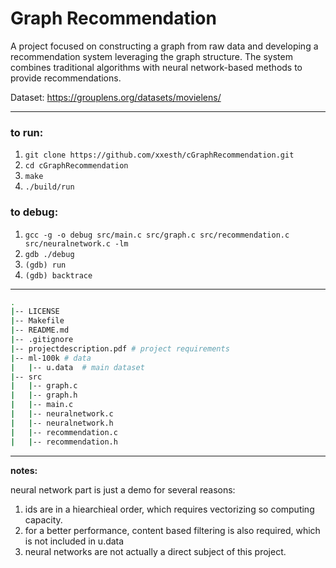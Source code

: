 
# Graph Recommendation
A project focused on constructing a graph from raw data and developing a recommendation system leveraging the graph structure. The system combines traditional algorithms with neural network-based methods to provide recommendations.

Dataset: https://grouplens.org/datasets/movielens/

---
  
### to run:  
1. ```git clone https://github.com/xxesth/cGraphRecommendation.git```
2. ```cd cGraphRecommendation```
3. ```make```
4. ```./build/run```
  
### to debug:  
1. ``gcc -g -o debug src/main.c src/graph.c src/recommendation.c src/neuralnetwork.c -lm``
2. ``gdb ./debug``
3. ``(gdb) run``
4. ``(gdb) backtrace``

---
```bash
.
|-- LICENSE
|-- Makefile 
|-- README.md  
|-- .gitignore
|-- projectdescription.pdf # project requirements 
|-- ml-100k # data
|   |-- u.data  # main dataset
|-- src  
|   |-- graph.c  
|   |-- graph.h  
|   |-- main.c  
|   |-- neuralnetwork.c  
|   |-- neuralnetwork.h  
|   |-- recommendation.c  
|   |-- recommendation.h
```
---
**notes:**  

neural network part is just a demo for several reasons:
1. ids are in a hiearchieal order, which requires vectorizing so computing capacity.
2. for a better performance, content based filtering is also required, which is not included in u.data
3. neural networks are not actually a direct subject of this project.
